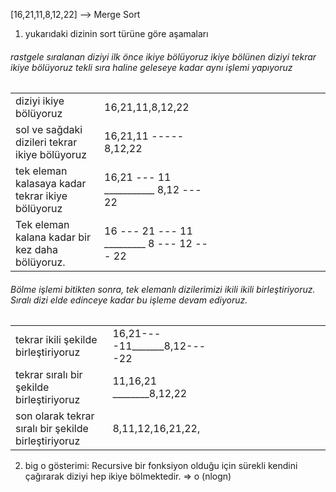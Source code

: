 [16,21,11,8,12,22] --> Merge Sort 

1. yukarıdaki dizinin sort türüne göre aşamaları

###### rastgele sıralanan diziyi ilk önce ikiye bölüyoruz ikiye bölünen diziyi tekrar ikiye bölüyoruz tekli sıra haline geleseye kadar aynı işlemi yapıyoruz

|                                                 |  |  |  |  |  |  |  |  |  |  |  |  |
|-----------------------------------------------  |- |- |- |- |- |- |- |- |- |- |- |- |
| diziyi ikiye bölüyoruz| 16,21,11,8,12,22 |
|sol ve sağdaki dizileri tekrar ikiye bölüyoruz|16,21,11 ----- 8,12,22|
| tek eleman kalasaya kadar tekrar ikiye bölüyoruz | 16,21 --- 11 ___________ 8,12 --- 22|
|Tek eleman kalana kadar bir kez daha bölüyoruz.		| 16 --- 21 --- 11 _________ 8 --- 12 --- 22 |

######  Bölme işlemi bitikten sonra, tek elemanlı dizilerimizi ikili ikili birleştiriyoruz. Sıralı dizi elde edinceye kadar bu işleme devam ediyoruz.


|                                                 |  |  |  |  |  |  |  |  |  |  |  |  |
|-----------------------------------------------  |- |- |- |- |- |- |- |- |- |- |- |- |
| tekrar ikili şekilde birleştiriyoruz | 16,21----11_______8,12----22 |
|tekrar sıralı bir şekilde birleştiriyoruz|11,16,21 ________8,12,22|
| son olarak tekrar sıralı bir şekilde birleştiriyoruz |8,11,12,16,21,22,|

2. big o gösterimi:
Recursive bir fonksiyon olduğu için sürekli kendini çağırarak diziyi hep ikiye bölmektedir. 
=> o (nlogn)



